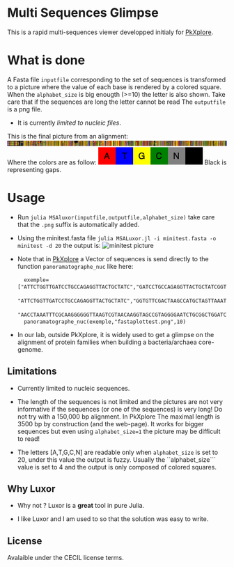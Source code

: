 # Multi Sequences Glimpse

This is a rapid multi-sequences viewer developped initialy for [PkXplore](https://github.com/jpflandrs/PkXplore).

# What is done

A Fasta file ``inputfile`` corresponding to the set of sequences is transformed to a picture where the value of each base is rendered by a colored square.
When the ``alphabet_size`` is big enougth (>=10) the letter is also shown. Take care that if the sequences are long the letter cannot be read
The ``outputfile`` is a png file.
- It is currently *limited to nucleic files*.

This is the final picture from an alignment: ![final picture](https://github.com/jpflandrs/MSGlimpse/blob/main/aligned_crude.png) 
Where the colors are as follow:
![Colors](https://github.com/jpflandrs/MSGlimpse/blob/main/Chars.png)
Black is representing gaps.
# Usage

- Run ```julia MSAluxor(inputfile,outputfile,alphabet_size)``` take care that the ```.png``` suffix is automatically added.

- Using the minitest.fasta file 
```julia MSALuxor.jl -i minitest.fasta -o minitest -d 20```
the output is: ![minitest picture](https://github.com/jpflandrs/MSGlimpse/blob/main/minitest.png)

- Note that in  [PkXplore](https://github.com/jpflandrs/PkXplore) a Vector of sequences is send directly to the function ```panoramatographe_nuc``` like here:

        exemple=["ATTCTGGTTGATCCTGCCAGAGGTTACTGCTATC","GATCCTGCCAGAGGTTACTGCTATCGGTGTTCGA",
        "ATTCTGGTTGATCCTGCCAGAGGTTACTGCTATC","GGTGTTCGACTAAGCCATGCTAGTTAAATGTTCT","TCGTGAACATAGCGGACTGCTCAGTAACACGTGGACAATCTGCCCTTGGGT","TCAGCATAACCCCGGGAAACTGGGGATAATTCTGAATAGATCACATATGCTGGAATGCTTTGT",
        "AACCTAAATTTCGCAAGGGGGGTTAAGTCGTAACAAGGTAGCCGTAGGGGAATCTGCGGCTGGATCACCTCCT"]
        panoramatographe_nuc(exemple,"fastaplottest.png",10)

- In our lab, outside PkXplore, it is widely used to get a glimpse on the alignment of protein families when building a bacteria/archaea core-genome.

## Limitations

- Currently limited to nucleic sequences.

- The length of the sequences is not limited and the pictures are not very informative if the sequences (or one of the sequences) is very long! Do not try with a 150,000 bp alignment. In PkXplore The maximal length is 3500 bp by construction (and the web-page). It works for bigger sequences but even using ```alphabet_size=1``` the picture may be difficult to read!

- The letters [A,T,G,C,N] are readable only when ```alphabet_size``` is set to 20, under this value the output is fuzzy. Usually the ``alphabet_size``` value is set to 4 and the output is only composed of colored squares.

## Why Luxor

- Why not ? Luxor is a **great** tool in pure Julia.

- I like Luxor and I am used to so that the solution was easy to write.

## License

Avalaible under the CECIL license terms.
